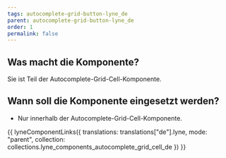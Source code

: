 ```yaml
---
tags: autocomplete-grid-button-lyne_de
parent: autocomplete-grid-button-lyne_de
order: 1
permalink: false
---
```


## Was macht die Komponente?
Sie ist Teil der Autocomplete-Grid-Cell-Komponente.

## Wann soll die Komponente eingesetzt werden?
* Nur innerhalb der Autocomplete-Grid-Cell-Komponente.

{{ lyneComponentLinks({
  translations: translations["de"].lyne,
  mode: "parent",
  collection: collections.lyne_components_autocomplete_grid_cell_de
}) }}
